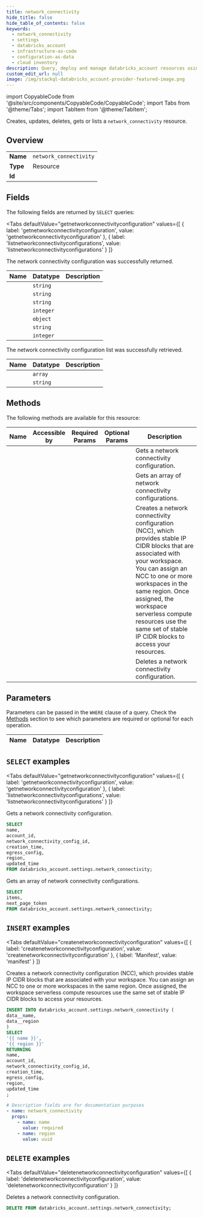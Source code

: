 ```yaml
--- 
title: network_connectivity
hide_title: false
hide_table_of_contents: false
keywords:
  - network_connectivity
  - settings
  - databricks_account
  - infrastructure-as-code
  - configuration-as-data
  - cloud inventory
description: Query, deploy and manage databricks_account resources using SQL
custom_edit_url: null
image: /img/stackql-databricks_account-provider-featured-image.png
---
```


import CopyableCode from '@site/src/components/CopyableCode/CopyableCode';
import Tabs from '@theme/Tabs';
import TabItem from '@theme/TabItem';

Creates, updates, deletes, gets or lists a <code>network_connectivity</code> resource.

## Overview
<table><tbody>
<tr><td><b>Name</b></td><td><code>network_connectivity</code></td></tr>
<tr><td><b>Type</b></td><td>Resource</td></tr>
<tr><td><b>Id</b></td><td><CopyableCode code="databricks_account.settings.network_connectivity" /></td></tr>
</tbody></table>

## Fields

The following fields are returned by `SELECT` queries:

<Tabs
    defaultValue="getnetworkconnectivityconfiguration"
    values={[
        { label: 'getnetworkconnectivityconfiguration', value: 'getnetworkconnectivityconfiguration' },
        { label: 'listnetworkconnectivityconfigurations', value: 'listnetworkconnectivityconfigurations' }
    ]}
>
<TabItem value="getnetworkconnectivityconfiguration">

The network connectivity configuration was successfully returned.

<table>
<thead>
    <tr>
    <th>Name</th>
    <th>Datatype</th>
    <th>Description</th>
    </tr>
</thead>
<tbody>
<tr>
    <td><CopyableCode code="name" /></td>
    <td><code>string</code></td>
    <td></td>
</tr>
<tr>
    <td><CopyableCode code="account_id" /></td>
    <td><code>string</code></td>
    <td></td>
</tr>
<tr>
    <td><CopyableCode code="network_connectivity_config_id" /></td>
    <td><code>string</code></td>
    <td></td>
</tr>
<tr>
    <td><CopyableCode code="creation_time" /></td>
    <td><code>integer</code></td>
    <td></td>
</tr>
<tr>
    <td><CopyableCode code="egress_config" /></td>
    <td><code>object</code></td>
    <td></td>
</tr>
<tr>
    <td><CopyableCode code="region" /></td>
    <td><code>string</code></td>
    <td></td>
</tr>
<tr>
    <td><CopyableCode code="updated_time" /></td>
    <td><code>integer</code></td>
    <td></td>
</tr>
</tbody>
</table>
</TabItem>
<TabItem value="listnetworkconnectivityconfigurations">

The network connectivity configuration list was successfully retrieved.

<table>
<thead>
    <tr>
    <th>Name</th>
    <th>Datatype</th>
    <th>Description</th>
    </tr>
</thead>
<tbody>
<tr>
    <td><CopyableCode code="items" /></td>
    <td><code>array</code></td>
    <td></td>
</tr>
<tr>
    <td><CopyableCode code="next_page_token" /></td>
    <td><code>string</code></td>
    <td></td>
</tr>
</tbody>
</table>
</TabItem>
</Tabs>

## Methods

The following methods are available for this resource:

<table>
<thead>
    <tr>
    <th>Name</th>
    <th>Accessible by</th>
    <th>Required Params</th>
    <th>Optional Params</th>
    <th>Description</th>
    </tr>
</thead>
<tbody>
<tr>
    <td><a href="#getnetworkconnectivityconfiguration"><CopyableCode code="getnetworkconnectivityconfiguration" /></a></td>
    <td><CopyableCode code="select" /></td>
    <td></td>
    <td></td>
    <td>Gets a network connectivity configuration.</td>
</tr>
<tr>
    <td><a href="#listnetworkconnectivityconfigurations"><CopyableCode code="listnetworkconnectivityconfigurations" /></a></td>
    <td><CopyableCode code="select" /></td>
    <td></td>
    <td></td>
    <td>Gets an array of network connectivity configurations.</td>
</tr>
<tr>
    <td><a href="#createnetworkconnectivityconfiguration"><CopyableCode code="createnetworkconnectivityconfiguration" /></a></td>
    <td><CopyableCode code="insert" /></td>
    <td></td>
    <td></td>
    <td>Creates a network connectivity configuration (NCC), which provides stable IP CIDR blocks that are associated with your workspace. You can assign an NCC to one or more workspaces in the same region. Once assigned, the workspace serverless compute resources use the same set of stable IP CIDR blocks to access your resources.</td>
</tr>
<tr>
    <td><a href="#deletenetworkconnectivityconfiguration"><CopyableCode code="deletenetworkconnectivityconfiguration" /></a></td>
    <td><CopyableCode code="delete" /></td>
    <td></td>
    <td></td>
    <td>Deletes a network connectivity configuration.</td>
</tr>
</tbody>
</table>

## Parameters

Parameters can be passed in the `WHERE` clause of a query. Check the [Methods](#methods) section to see which parameters are required or optional for each operation.

<table>
<thead>
    <tr>
    <th>Name</th>
    <th>Datatype</th>
    <th>Description</th>
    </tr>
</thead>
<tbody>
</tbody>
</table>

## `SELECT` examples

<Tabs
    defaultValue="getnetworkconnectivityconfiguration"
    values={[
        { label: 'getnetworkconnectivityconfiguration', value: 'getnetworkconnectivityconfiguration' },
        { label: 'listnetworkconnectivityconfigurations', value: 'listnetworkconnectivityconfigurations' }
    ]}
>
<TabItem value="getnetworkconnectivityconfiguration">

Gets a network connectivity configuration.

```sql
SELECT
name,
account_id,
network_connectivity_config_id,
creation_time,
egress_config,
region,
updated_time
FROM databricks_account.settings.network_connectivity;
```
</TabItem>
<TabItem value="listnetworkconnectivityconfigurations">

Gets an array of network connectivity configurations.

```sql
SELECT
items,
next_page_token
FROM databricks_account.settings.network_connectivity;
```
</TabItem>
</Tabs>


## `INSERT` examples

<Tabs
    defaultValue="createnetworkconnectivityconfiguration"
    values={[
        { label: 'createnetworkconnectivityconfiguration', value: 'createnetworkconnectivityconfiguration' },
        { label: 'Manifest', value: 'manifest' }
    ]}
>
<TabItem value="createnetworkconnectivityconfiguration">

Creates a network connectivity configuration (NCC), which provides stable IP CIDR blocks that are associated with your workspace. You can assign an NCC to one or more workspaces in the same region. Once assigned, the workspace serverless compute resources use the same set of stable IP CIDR blocks to access your resources.

```sql
INSERT INTO databricks_account.settings.network_connectivity (
data__name,
data__region
)
SELECT 
'{{ name }}',
'{{ region }}'
RETURNING
name,
account_id,
network_connectivity_config_id,
creation_time,
egress_config,
region,
updated_time
;
```
</TabItem>
<TabItem value="manifest">

```yaml
# Description fields are for documentation purposes
- name: network_connectivity
  props:
    - name: name
      value: required
    - name: region
      value: uuid
```
</TabItem>
</Tabs>


## `DELETE` examples

<Tabs
    defaultValue="deletenetworkconnectivityconfiguration"
    values={[
        { label: 'deletenetworkconnectivityconfiguration', value: 'deletenetworkconnectivityconfiguration' }
    ]}
>
<TabItem value="deletenetworkconnectivityconfiguration">

Deletes a network connectivity configuration.

```sql
DELETE FROM databricks_account.settings.network_connectivity;
```
</TabItem>
</Tabs>
